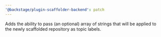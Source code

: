 ```yaml
---
'@backstage/plugin-scaffolder-backend': patch
---
```


Adds the ability to pass (an optional) array of strings that will be applied to the newly scaffolded repository as topic labels.
